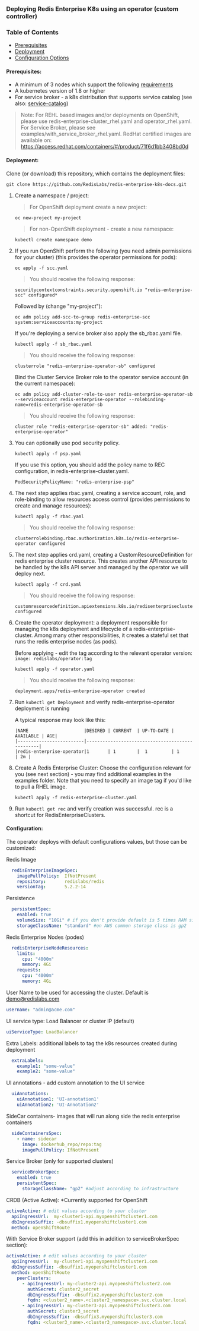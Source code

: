 ### Deploying Redis Enterprise K8s using an operator (custom controller)
### Table of Contents


* [Prerequisites](#prerequisites)
* [Deployment](#deployment)
* [Configuration Options](#configuration)



#### Prerequisites:
* A minimum of 3 nodes which support the following [requirements][]
* A kubernetes version of 1.8 or higher
* For service broker - a k8s distribution that supports service catalog (see also: [service-catalog][])
> Note: For REHL based images and/or deployments on OpenShift, please use redis-enterprise-cluster_rhel.yaml and operator_rhel.yaml.
For Service Broker, please see examples/with_service_broker_rhel.yaml. RedHat certified images are available on: https://access.redhat.com/containers/#/product/71f6d1bb3408bd0d


#### Deployment:
Clone (or download) this repository, which contains the deployment files:
```
git clone https://github.com/RedisLabs/redis-enterprise-k8s-docs.git
```

1) Create a namespace / project:
    > For OpenShift deployment create a new project:
    ```
    oc new-project my-project
    ```

    > For non-OpenShift deployment - create a new namespace:
    ```
    kubectl create namespace demo
    ```



2) If you run OpenShift perform the following (you need admin permissions for your cluster)
(this provides the operator permissions for pods):
    ```
    oc apply -f scc.yaml
    ```
    > You should receive the following response:
    ```
    securitycontextconstraints.security.openshift.io "redis-enterprise-scc" configured*
    ```
    Followed by (change "my-project"):
    ```
    oc adm policy add-scc-to-group redis-enterprise-scc system:serviceaccounts:my-project
    ```
    If you're deploying a service broker also apply the sb_rbac.yaml file.
    ```
    kubectl apply -f sb_rbac.yaml
    ```
    > You should receive the following response:
    ```
    clusterrole "redis-enterprise-operator-sb" configured
    ```

    Bind the Cluster Service Broker role to the operator service account (in the current namespace):
     ```
    oc adm policy add-cluster-role-to-user redis-enterprise-operator-sb --serviceaccount redis-enterprise-operator --rolebinding-name=redis-enterprise-operator-sb
     ```

     > You should receive the following response:
    ```
    cluster role "redis-enterprise-operator-sb" added: "redis-enterprise-operator"
    ```

3) You can optionally use pod security policy.
    ```
    kubectl apply -f psp.yaml
    ```
    If you use this option, you should add the policy name to REC configuration, in redis-enterprise-cluster.yaml.
    ```
    PodSecurityPolicyName: "redis-enterprise-psp"
    ```


4) The next step applies rbac.yaml, creating a service account, role, and role-binding to allow resources access control (provides permissions to create and manage resources):
    ```
    kubectl apply -f rbac.yaml
    ```

    > You should receive the following response:
    ```
    clusterrolebinding.rbac.authorization.k8s.io/redis-enterprise-operator configured
    ```

5) The next step applies crd.yaml, creating a CustomResourceDefinition for redis enterprise cluster resource.
This creates another API resource to be handled by the k8s API server and managed by the operator we will deploy next.
    ```
    kubectl apply -f crd.yaml
    ```

    > You should receive the following response:
    ```
    customresourcedefinition.apiextensions.k8s.io/redisenterpriseclusters.app.redislabs.com configured
    ```

6) Create the operator deployment: a deployment responsible for managing the k8s deployment and lifecycle of a redis-enterprise-cluster.
    Among many other responsibilities, it creates a stateful set that runs the redis enterprise nodes (as pods).

    Before applying - edit the tag according to the relevant operator version: ```image: redislabs/operator:tag```
    ```
    kubectl apply -f operator.yaml
    ```

    > You should receive the following response:
    ```
    deployment.apps/redis-enterprise-operator created
    ```

7) Run ```kubectl get Deployment``` and verify redis-enterprise-operator deployment is running

    A typical response may look like this:
    ```
    |NAME                     |DESIRED | CURRENT  | UP-TO-DATE | AVAILABLE | AGE|
    |-------------------------|-------------------------------------------------|
    |redis-enterprise-operator|1	   | 1        |  1         | 1         | 2m |
    ```

8)  Create A Redis Enterprise Cluster:
    Choose the configuration relevant for you (see next section) - you may find additional examples in the examples folder. Note that you need to specify an image tag if you'd like to pull a RHEL image.

    ```kubectl apply -f redis-enterprise-cluster.yaml```

9) Run ```kubectl get rec``` and verify creation was successful. rec is a shortcut for RedisEnterpriseClusters.


#### Configuration:
The operator deploys with default configurations values, but those can be customized:

Redis Image
```yaml
  redisEnterpriseImageSpec:
    imagePullPolicy:  IfNotPresent
    repository:       redislabs/redis
    versionTag:       5.2.2-14
```

Persistence 
```yaml
  persistentSpec:
    enabled: true
    volumeSize: "10Gi" # if you don't provide default is 5 times RAM size
    storageClassName: "standard" #on AWS common storage class is gp2
```

Redis Enterprise Nodes (podes)
```yaml
  redisEnterpriseNodeResources:
    limits:
      cpu: "4000m"
      memory: 4Gi
    requests:
      cpu: "4000m"
      memory: 4Gi
```

User Name to be used for accessing the cluster. Default is demo@redislabs.com
```yaml
username: "admin@acme.com"
```

UI service type: Load Balancer or cluster IP (default)
```yaml
uiServiceType: LoadBalancer
```

Extra Labels: additional labels to tag the k8s resources created during deployment
```yaml
  extraLabels:
    example1: "some-value"
    example2: "some-value"
```

UI annotations - add custom annotation to the UI service
```yaml
  uiAnnotations:
    uiAnnotation1: 'UI-annotation1'
    uiAnnotation2: 'UI-Annotation2'
```


SideCar containers- images that will run along side the redis enterprise containers
```yaml
  sideContainersSpec:
    - name: sidecar
      image: dockerhub_repo/repo:tag
      imagePullPolicy: IfNotPresent
```

Service Broker (only for supported clusters)
```yaml 
  serviceBrokerSpec:
    enabled: true
    persistentSpec:
      storageClassName: "gp2" #adjust according to infrastructure 
```

CRDB (Active Active):
*Currently supported for OpenShift

```yaml 
activeActive: # edit values according to your cluster
  apiIngressUrl:  my-cluster1-api.myopenshiftcluster1.com 
  dbIngressSuffix: -dbsuffix1.myopenshiftcluster1.com
  method: openShiftRoute
```

With Service Broker support (add this in addition to serviceBrokerSpec section):
```yaml
activeActive: # edit values according to your cluster
  apiIngressUrl:  my-cluster1-api.myopenshiftcluster1.com
  dbIngressSuffix: -dbsuffix1.myopenshiftcluster1.com
  method: openShiftRoute
    peerClusters:
      - apiIngressUrl: my-cluster2-api.myopenshiftcluster2.com
        authSecret: cluster2_secret
        dbIngressSuffix: -dbsuffix2.myopenshiftcluster2.com
        fqdn: <cluster2_name>.<cluster2_namespace>.svc.cluster.local
      - apiIngressUrl: my-cluster3-api.myopenshiftcluster3.com
        authSecret: cluster3_secret
        dbIngressSuffix: -dbsuffix3.myopenshiftcluster3.com
        fqdn: <cluster3_name>.<cluster3_namespace>.svc.cluster.local
```

[requirements]: https://redislabs.com/redis-enterprise-documentation/administering/designing-production/hardware-requirements/
[service-catalog]: https://kubernetes.io/docs/concepts/extend-kubernetes/service-catalog/
